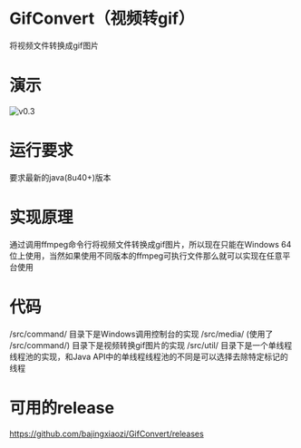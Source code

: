 # GifConvert（视频转gif）

将视频文件转换成gif图片

# 演示

![v0.3](https://cloud.githubusercontent.com/assets/13044819/13077053/768771a6-d4f1-11e5-91cf-584dd645f6b0.gif)

# 运行要求

要求最新的java(8u40+)版本

# 实现原理

通过调用ffmpeg命令行将视频文件转换成gif图片，所以现在只能在Windows 64位上使用，当然如果使用不同版本的ffmpeg可执行文件那么就可以实现在任意平台使用

# 代码

/src/command/ 目录下是Windows调用控制台的实现
/src/media/ (使用了 /src/command/) 目录下是视频转换gif图片的实现
/src/util/ 目录下是一个单线程线程池的实现，和Java API中的单线程线程池的不同是可以选择去除特定标记的线程

# 可用的release

https://github.com/bajingxiaozi/GifConvert/releases
